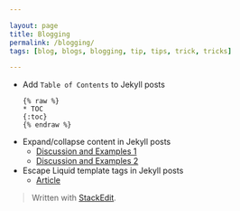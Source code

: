 ```yaml
---

layout: page
title: Blogging
permalink: /blogging/
tags: [blog, blogs, blogging, tip, tips, trick, tricks]

---
```


* Add `Table of Contents` to Jekyll posts
	```
	{% raw %}
	* TOC
	{:toc}
	{% endraw %}
	```
* Expand/collapse content in Jekyll posts
	* [Discussion and Examples 1](https://gist.github.com/ericclemmons/b146fe5da72ca1f706b2ef72a20ac39d#gistcomment-1817140)
	* [Discussion and Examples 2](https://github.com/gettalong/kramdown/issues/155#issuecomment-339793629)
* Escape Liquid template tags in Jekyll posts
	* [Article](https://sarathlal.com/escape-liquid-tag-in-jekyll-posts/)


> Written with [StackEdit](https://stackedit.io/).
<!--stackedit_data:
eyJoaXN0b3J5IjpbMTAyOTEwNjY4MSwtNjczMzk0MDM2LDE0MD
QxMTE3MTRdfQ==
-->